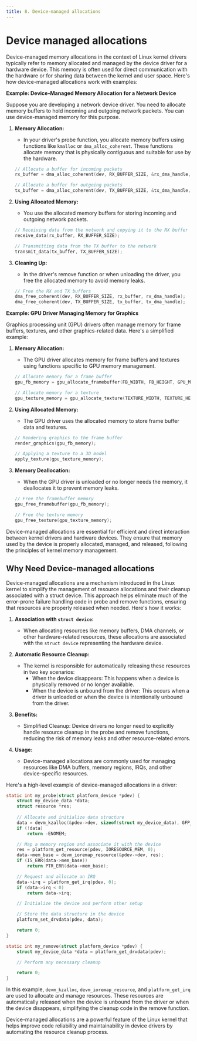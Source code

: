 ```yaml
---
title: 8. Device-managed allocations
---
```

# Device managed allocations


Device-managed memory allocations in the context of Linux kernel drivers typically refer to memory allocated and managed by the device driver for a hardware device. This memory is often used for direct communication with the hardware or for sharing data between the kernel and user space. Here's how device-managed allocations work with examples:

**Example: Device-Managed Memory Allocation for a Network Device**

Suppose you are developing a network device driver. You need to allocate memory buffers to hold incoming and outgoing network packets. You can use device-managed memory for this purpose.

1. **Memory Allocation:**
   - In your driver's probe function, you allocate memory buffers using functions like `kmalloc` or `dma_alloc_coherent`. These functions allocate memory that is physically contiguous and suitable for use by the hardware.

   ```c
   // Allocate a buffer for incoming packets
   rx_buffer = dma_alloc_coherent(dev, RX_BUFFER_SIZE, &rx_dma_handle, GFP_KERNEL);

   // Allocate a buffer for outgoing packets
   tx_buffer = dma_alloc_coherent(dev, TX_BUFFER_SIZE, &tx_dma_handle, GFP_KERNEL);
   ```

2. **Using Allocated Memory:**
   - You use the allocated memory buffers for storing incoming and outgoing network packets.

   ```c
   // Receiving data from the network and copying it to the RX buffer
   receive_data(rx_buffer, RX_BUFFER_SIZE);

   // Transmitting data from the TX buffer to the network
   transmit_data(tx_buffer, TX_BUFFER_SIZE);
   ```

3. **Cleaning Up:**
   - In the driver's remove function or when unloading the driver, you free the allocated memory to avoid memory leaks.

   ```c
   // Free the RX and TX buffers
   dma_free_coherent(dev, RX_BUFFER_SIZE, rx_buffer, rx_dma_handle);
   dma_free_coherent(dev, TX_BUFFER_SIZE, tx_buffer, tx_dma_handle);
   ```

**Example: GPU Driver Managing Memory for Graphics**

Graphics processing unit (GPU) drivers often manage memory for frame buffers, textures, and other graphics-related data. Here's a simplified example:

1. **Memory Allocation:**
   - The GPU driver allocates memory for frame buffers and textures using functions specific to GPU memory management.

   ```c
   // Allocate memory for a frame buffer
   gpu_fb_memory = gpu_allocate_framebuffer(FB_WIDTH, FB_HEIGHT, GPU_MEMORY_TYPE);

   // Allocate memory for a texture
   gpu_texture_memory = gpu_allocate_texture(TEXTURE_WIDTH, TEXTURE_HEIGHT, GPU_MEMORY_TYPE);
   ```

2. **Using Allocated Memory:**
   - The GPU driver uses the allocated memory to store frame buffer data and textures.

   ```c
   // Rendering graphics to the frame buffer
   render_graphics(gpu_fb_memory);

   // Applying a texture to a 3D model
   apply_texture(gpu_texture_memory);
   ```

3. **Memory Deallocation:**
   - When the GPU driver is unloaded or no longer needs the memory, it deallocates it to prevent memory leaks.

   ```c
   // Free the framebuffer memory
   gpu_free_framebuffer(gpu_fb_memory);

   // Free the texture memory
   gpu_free_texture(gpu_texture_memory);
   ```

Device-managed allocations are essential for efficient and direct interaction between kernel drivers and hardware devices. They ensure that memory used by the device is properly allocated, managed, and released, following the principles of kernel memory management.
##  Why Need  Device-managed allocations 
Device-managed allocations are a mechanism introduced in the Linux kernel to simplify the management of resource allocations and their cleanup associated with a struct device. This approach helps eliminate much of the error-prone failure handling code in probe and remove functions, ensuring that resources are properly released when needed. Here's how it works:

1. **Association with `struct device`:**
   - When allocating resources like memory buffers, DMA channels, or other hardware-related resources, these allocations are associated with the `struct device` representing the hardware device.

2. **Automatic Resource Cleanup:**
   - The kernel is responsible for automatically releasing these resources in two key scenarios:
     - When the device disappears: This happens when a device is physically removed or no longer available.
     - When the device is unbound from the driver: This occurs when a driver is unloaded or when the device is intentionally unbound from the driver.

3. **Benefits:**
   - Simplified Cleanup: Device drivers no longer need to explicitly handle resource cleanup in the probe and remove functions, reducing the risk of memory leaks and other resource-related errors.

4. **Usage:**
   - Device-managed allocations are commonly used for managing resources like DMA buffers, memory regions, IRQs, and other device-specific resources.

Here's a high-level example of device-managed allocations in a driver:

```c
static int my_probe(struct platform_device *pdev) {
    struct my_device_data *data;
    struct resource *res;
    
    // Allocate and initialize data structure
    data = devm_kzalloc(&pdev->dev, sizeof(struct my_device_data), GFP_KERNEL);
    if (!data)
        return -ENOMEM;

    // Map a memory region and associate it with the device
    res = platform_get_resource(pdev, IORESOURCE_MEM, 0);
    data->mem_base = devm_ioremap_resource(&pdev->dev, res);
    if (IS_ERR(data->mem_base))
        return PTR_ERR(data->mem_base);

    // Request and allocate an IRQ
    data->irq = platform_get_irq(pdev, 0);
    if (data->irq < 0)
        return data->irq;

    // Initialize the device and perform other setup

    // Store the data structure in the device
    platform_set_drvdata(pdev, data);

    return 0;
}

static int my_remove(struct platform_device *pdev) {
    struct my_device_data *data = platform_get_drvdata(pdev);

    // Perform any necessary cleanup

    return 0;
}
```

In this example, `devm_kzalloc`, `devm_ioremap_resource`, and `platform_get_irq` are used to allocate and manage resources. These resources are automatically released when the device is unbound from the driver or when the device disappears, simplifying the cleanup code in the remove function.

Device-managed allocations are a powerful feature of the Linux kernel that helps improve code reliability and maintainability in device drivers by automating the resource cleanup process.

